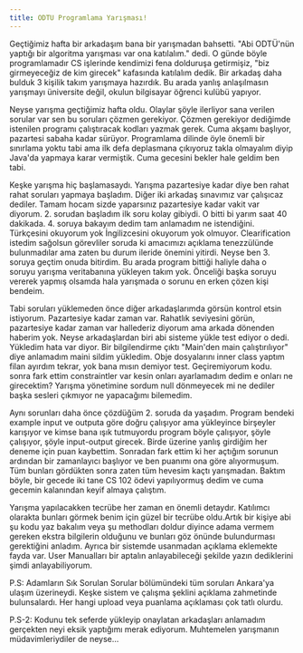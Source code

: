 ```yaml
---
title: ODTU Programlama Yarışması!
---
```

Geçtiğimiz hafta bir arkadaşım bana bir yarışmadan bahsetti. "Abi ODTÜ'nün yaptığı bir algoritma yarışması var ona katılalım." dedi. O günde böyle programlamadır CS işlerinde kendimizi fena dolduruşa getirmişiz, "biz girmeyeceğiz de kim girecek" kafasında katılalım dedik. Bir arkadaş daha bulduk 3 kişilik takım yarışmaya hazırdık. Bu arada yanlış anlaşılmasın yarışmayı üniversite değil, okulun bilgisayar öğrenci kulübü yapıyor. 

Neyse yarışma geçtiğimiz hafta oldu. Olaylar şöyle ilerliyor sana verilen sorular var sen bu soruları çözmen gerekiyor. Çözmen gerekiyor dediğimde istenilen programı çalıştıracak kodları yazmak gerek. Cuma akşamı başlıyor, pazartesi sabaha kadar sürüyor. Programlama dilinde öyle önemli bir sınırlama yoktu tabi ama ilk defa deplasmana çıkıyoruz takla olmayalım diyip Java'da yapmaya karar vermiştik. Cuma gecesini bekler hale geldim ben tabi.

Keşke yarışma hiç başlamasaydı. Yarışma pazartesiye kadar diye ben rahat rahat soruları yapmaya başladım. Diğer iki arkadaş sınavımız var çalışıcaz dediler. Tamam hocam sizde yaparsınız pazartesiye kadar vakit var diyorum. 2. sorudan başladım ilk soru kolay gibiydi. O bitti bi yarım saat 40 dakikada. 4. soruya bakayım dedim tam anlamadım ne istendiğini. Türkçesini okuyorum yok İngilizcesini okuyorum yok olmuyor. Clearification istedim sağolsun görevliler soruda ki amacımızı açıklama tenezzülünde bulunmadılar ama zaten bu durum ileride önemini yitirdi. Neyse ben 3. soruya geçtim onuda bitirdim. Bu arada program bittiği haliyle daha o soruyu yarışma veritabanına yükleyen takım yok. Önceliği başka soruyu vererek yapmış olsamda hala yarışmada o sorunu en erken çözen kişi bendeim. 

Tabi soruları yüklemeden önce diğer arkadaşlarımda görsün kontrol etsin istiyorum. Pazartesiye kadar zaman var. Rahatlık seviyesini görün, pazartesiye kadar zaman var hallederiz diyorum ama arkada dönenden haberim yok. Neyse arkadaşlardan biri abi sisteme yükle test ediyor o dedi. Yükledim hata var diyor. Bir bilgilendirme çıktı "Main'den main çalıştırılıyor" diye anlamadım maini sildim yükledim. Obje dosyalarını inner class yaptım filan ayırdım tekrar, yok bana mısın demiyor test. Geçiremiyorum kodu. sonra fark ettim constraintler var kesin onları ayarlamadım dedim e onları ne girecektim? Yarışma yönetimine sordum null dönmeyecek mi ne dediler başka sesleri çıkmıyor ne yapacağımı bilemedim.

Aynı sorunları daha önce çözdüğüm 2. soruda da yaşadım. Program bendeki example input ve outputa göre doğru çalışıyor ama yükleyince birşeyler karışıyor ve kimse bana ışık tutmuyordu program böyle çalışıyor, şöyle çalışıyor, şöyle input-output girecek. Birde üzerine yanlış girdiğim her deneme için puan kaybettim. Sonradan fark ettim ki her açtığım sorunun ardından bir zamanlayıcı başlıyor ve ben puanımı ona göre alıyormuşum. Tüm bunları gördükten sonra zaten tüm hevesim kaçtı yarışmadan. Baktım böyle, bir gecede iki tane CS 102 ödevi yapılıyormuş dedim ve cuma gecemin kalanından keyif almaya çalıştım.

Yarışma yapılacakken tecrübe her zaman en önemli detaydır. Katılımcı olarakta bunları görmek benim için güzel bir tecrübe oldu.Artık bir kişiye abi şu kodu yaz bakalım veya şu methodları doldur diyince adama vermem gereken ekstra bilgilerin olduğunu ve bunları göz önünde bulundurması gerektiğini anladım. Ayrıca bir sistemde usanmadan açıklama eklemekte fayda var. User Manualları bir aptalın anlayabileceği şekilde yazın dediklerini şimdi anlayabiliyorum.

P.S: Adamların Sık Sorulan Sorular bölümündeki tüm soruları Ankara'ya ulaşım üzerineydi. Keşke sistem ve çalışma şeklini açıklama zahmetinde bulunsalardı. Her hangi upload veya puanlama açıklaması çok tatlı olurdu.

P.S-2: Kodunu tek seferde yükleyip onaylatan arkadaşları anlamadım gerçekten neyi eksik yaptığımı merak ediyorum. Muhtemelen yarışmanın müdavimleriydiler de neyse...
